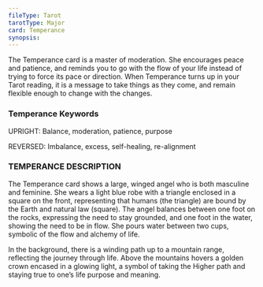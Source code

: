 ```yaml
---
fileType: Tarot
tarotType: Major
card: Temperance
synopsis: 
---
```

The Temperance card is a master of moderation. She encourages peace and patience, and reminds you to go with the flow of your life instead of trying to force its pace or direction. When Temperance turns up in your Tarot reading, it is a message to take things as they come, and remain flexible enough to change with the changes.

### Temperance Keywords

UPRIGHT: Balance, moderation, patience, purpose

REVERSED: Imbalance, excess, self-healing, re-alignment

### TEMPERANCE DESCRIPTION

The Temperance card shows a large, winged angel who is both masculine and feminine. She wears a light blue robe with a triangle enclosed in a square on the front, representing that humans (the triangle) are bound by the Earth and natural law (square). The angel balances between one foot on the rocks, expressing the need to stay grounded, and one foot in the water, showing the need to be in flow. She pours water between two cups, symbolic of the flow and alchemy of life.

In the background, there is a winding path up to a mountain range, reflecting the journey through life. Above the mountains hovers a golden crown encased in a glowing light, a symbol of taking the Higher path and staying true to one’s life purpose and meaning.
